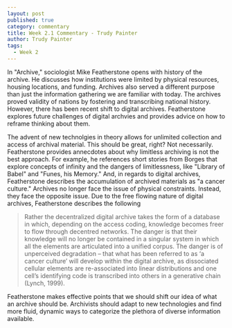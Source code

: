 ```yaml
---
layout: post
published: true
category: commentary
title: Week 2.1 Commentary - Trudy Painter
author: Trudy Painter
tags:
  - Week 2
---
```


In "Archive," sociologist Mike Featherstone opens with history of the archive. He discusses how institutions were limited by physical resources, housing locations, and funding. Archives also served a different purpose than just the information gathering we are familiar with today. The archives proved validity of nations by fostering and transcribing national history. However, there has been recent shift to digital archives. Featherstone explores future challenges of digital archvies and provides advice on how to reframe thinking about them.

The advent of new technolgies in theory allows for unlimited collection and access of archival material. This should be great, right? Not necessarily. Featherstone provides annecdotes about why limitless archiving is not the best approach. For example, he references short stories from Borges that explore concepts of infinity and the dangers of limitlessness, like "Library of Babel" and "Funes, his Memory." And, in regards to digital archives, Featherstone describes the accumulation of archived materials as "a cancer culture." Archives no longer face the issue of physical constraints. Instead, they face the opposite issue. Due to the free flowing nature of digital archives, Featherstone describes the following

>  Rather the decentralized digital archive takes the form of a database in which, depending on the access coding, knowledge becomes freer to flow through decentred networks. The danger is that their knowledge will no longer be contained in a singular system in which all the elements are articulated into a unified corpus. The danger is of unperceived degradation – that what has been referred to as ‘a cancer culture’ will develop within the digital archive, as dissociated cellular elements are re-associated into linear distributions and one cell’s identifying code is transcribed into others in a generative chain (Lynch, 1999).

Featherstone makes effective points that we should shift our idea of what an archive should be. Archivists should adapt to new technologies and find more fluid, dynamic ways to categorize the plethora of diverse information available.
